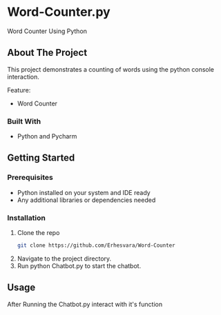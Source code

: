 # Word-Counter.py

Word Counter Using Python

## About The Project

This project demonstrates a counting of words using the python console interaction.

Feature:
* Word Counter

### Built With
* Python and Pycharm


## Getting Started

### Prerequisites

* Python installed on your system and IDE ready
* Any additional libraries or dependencies needed

### Installation

1. Clone the repo
   ```sh
   git clone https://github.com/Erhesvara/Word-Counter
   ```
3. Navigate to the project directory.
4. Run python Chatbot.py to start the chatbot.

   
## Usage
After Running the Chatbot.py interact with it's function

